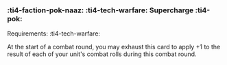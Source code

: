 ### :ti4-faction-pok-naaz: :ti4-tech-warfare: **Supercharge** :ti4-pok:

Requirements: :ti4-tech-warfare:

At the start of a combat round, you may exhaust this card to apply +1 to the result of each of your unit's combat rolls during this combat round.
